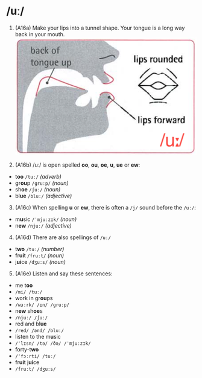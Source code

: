 # /uː/

1. (A16a) Make your lips into a tunnel shape. Your tongue is a long way back in your mouth.  
![uː](https://raw.githubusercontent.com/thanhduongvs/ipa/main/images/03_nguyen-am-uː.png)

2. (A16b) /uː/ is open spelled **oo**, **ou**, **oe**, **u**, **ue** or **ew**:
- t**oo** `/tuː/` *(adverb)*
- gr**ou**p `/ɡruːp/` *(noun)*
- sh**oe** `/ʃuː/` *(noun)*
- bl**ue** `/bluː/` *(adjective)*

3. (A16c) When spelling **u** or **ew**, there is often a `/j/` sound before the `/uː/`:
- m**u**sic `/ˈmjuːzɪk/` *(noun)*
- n**ew** `/njuː/` *(adjective)*

4. (A16d) There are also spellings of `/uː/`
- t**wo** `/tuː/` *(number)*
- fr**ui**t `/fruːt/` *(noun)*
- j**ui**ce `/dʒuːs/` *(noun)*

5. (A16e) Listen and say these sentences:
- me t**oo**
- `/mi/ /tuː/`
- work in gr**ou**ps
- `/wɜːrk/ /ɪn/ /ɡruːp/`
- n**ew** sh**oe**s
- `/njuː/ /ʃuː/`
- red and bl**ue**
- `/red/ /ənd/ /bluː/`
- listen to the m**u**sic
- `/ˈlɪsn/ /tə/ /ðə/ /ˈmjuːzɪk/`
- forty-t**wo**
- `/ˈfɔːrti/ /tuː/`
- fr**ui**t j**ui**ce
- `/fruːt/ /dʒuːs/`